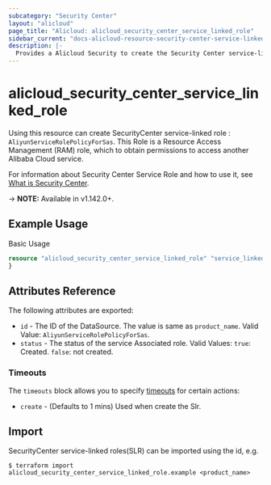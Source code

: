 ```yaml
---
subcategory: "Security Center"
layout: "alicloud"
page_title: "Alicloud: alicloud_security_center_service_linked_role"
sidebar_current: "docs-alicloud-resource-security-center-service-linked-role"
description: |-
  Provides a Alicloud Security to create the Security Center service-linked roles(SLR).
---
```


# alicloud\_security\_center\_service\_linked\_role


Using this resource can create SecurityCenter service-linked role : `AliyunServiceRolePolicyForSas`.  This Role is a Resource Access Management (RAM) role, which to obtain permissions to access another Alibaba Cloud service.


For information about Security Center Service Role and how to use it, see [What is Security Center](https://www.alibabacloud.com/help/en/doc-detail/42302.htm).

-> **NOTE:** Available in v1.142.0+.

## Example Usage

Basic Usage

```terraform
resource "alicloud_security_center_service_linked_role" "service_linked_role" {
}

```



## Attributes Reference

The following attributes are exported:
* `id` - The ID of the DataSource. The value is same as `product_name`. Valid Value: `AliyunServiceRolePolicyForSas`.
* `status` - The status of the service Associated role. Valid Values: `true`: Created. `false`: not created.

### Timeouts

The `timeouts` block allows you to specify [timeouts](https://www.terraform.io/docs/configuration-0-11/resources.html#timeouts) for certain actions:

* `create` - (Defaults to 1 mins) Used when create the Slr.

## Import

SecurityCenter service-linked roles(SLR) can be imported using the id, e.g.

```
$ terraform import alicloud_security_center_service_linked_role.example <product_name>
```
